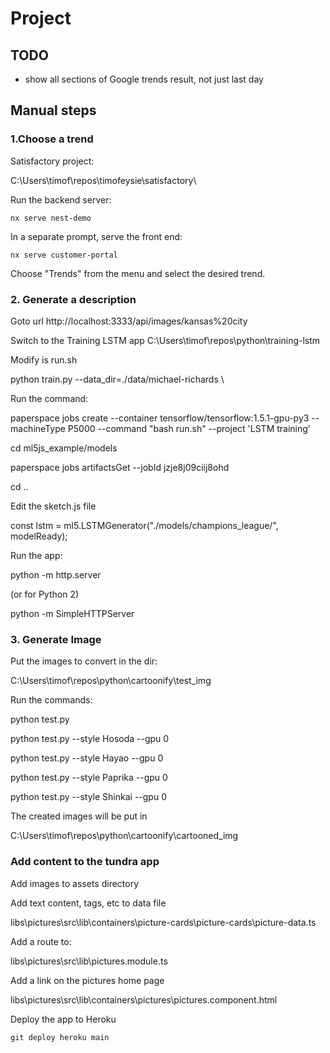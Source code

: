 # Project

## TODO

- show all sections of Google trends result, not just last day

## Manual steps

### 1.Choose a trend

Satisfactory project:

C:\Users\timof\repos\timofeysie\satisfactory\

Run the backend server:

```shell
nx serve nest-demo
```

In a separate prompt, serve the front end:

```shell
nx serve customer-portal
```

Choose "Trends" from the menu and select the desired trend.

### 2. Generate a description

Goto url http://localhost:3333/api/images/kansas%20city 

Switch to the Training LSTM app C:\Users\timof\repos\python\training-lstm

Modify is run.sh

python train.py --data_dir=./data/michael-richards \

Run the command:

paperspace jobs create --container tensorflow/tensorflow:1.5.1-gpu-py3 --machineType P5000 --command "bash run.sh" --project 'LSTM training'

cd ml5js_example/models

paperspace jobs artifactsGet --jobId jzje8j09ciij8ohd

cd ..

Edit the sketch.js file

const lstm = ml5.LSTMGenerator("./models/champions_league/", modelReady);

Run the app:

python -m http.server

(or for Python 2)

python -m SimpleHTTPServer

### 3. Generate Image

Put the images to convert in the dir:

C:\Users\timof\repos\python\cartoonify\test_img

Run the commands:

python test.py

python test.py --style Hosoda --gpu 0

python test.py --style Hayao --gpu 0

python test.py --style Paprika --gpu 0

python test.py --style Shinkai --gpu 0

The created images will be put in  

C:\Users\timof\repos\python\cartoonify\cartooned_img  

### Add content to the tundra app

Add images to assets directory

Add text content, tags, etc to data file

libs\pictures\src\lib\containers\picture-cards\picture-cards\picture-data.ts

Add a route to:

libs\pictures\src\lib\pictures.module.ts

Add a link on the pictures home page

libs\pictures\src\lib\containers\pictures\pictures.component.html

Deploy the app to Heroku

```shell
git deploy heroku main
```
